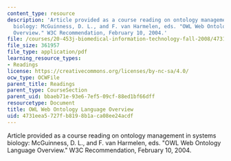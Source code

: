 ```yaml
---
content_type: resource
description: 'Article provided as a course reading on ontology management in systems
  biology: McGuinness, D. L., and F. van Harmelen, eds. "OWL Web Ontology Language
  Overview." W3C Recommendation, February 10, 2004.'
file: /courses/20-453j-biomedical-information-technology-fall-2008/4731eea5727fb8198b1aca08ee24acdf_owl_w3c.pdf
file_size: 361957
file_type: application/pdf
learning_resource_types:
- Readings
license: https://creativecommons.org/licenses/by-nc-sa/4.0/
ocw_type: OCWFile
parent_title: Readings
parent_type: CourseSection
parent_uid: bbaeb71e-93e6-7ef5-09cf-88ed1bf66dff
resourcetype: Document
title: OWL Web Ontology Language Overview
uid: 4731eea5-727f-b819-8b1a-ca08ee24acdf
---
```

Article provided as a course reading on ontology management in systems biology: McGuinness, D. L., and F. van Harmelen, eds. "OWL Web Ontology Language Overview." W3C Recommendation, February 10, 2004.